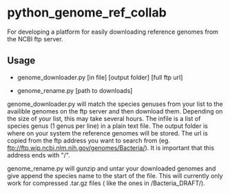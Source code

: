 # python_genome_ref_collab
For developing a platform for easily downloading reference genomes from the NCBI ftp server.

## Usage

* genome_downloader.py [in file] [output folder] [full ftp url]

* genome_rename.py [path to downloads]

genome_downloader.py will match the species genuses from your list to the availible genomes on the ftp server and then download them. Depending on the size of your list, this may take several hours. The infile is a list of species genus (1 genus per line) in a plain text file. The output folder is where on your system the reference genomes will be stored. The url is copied from the ftp address you want to search from (eg. ftp://ftp.wip.ncbi.nlm.nih.gov/genomes/Bacteria/). It is important that this address ends with "/".

genome_rename.py will gunzip and untar your downloaded genomes and give append the species name to the start of the file. This will currently only work for compressed .tar.gz files ( like the ones in /Bacteria_DRAFT/).
